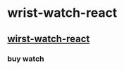 # wrist-watch-react

## [wirst-watch-react](https://stunning-meringue-5e330c.netlify.app/)

### buy watch